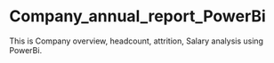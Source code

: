 # Company_annual_report_PowerBi
This is Company overview, headcount, attrition, Salary analysis using PowerBi.
